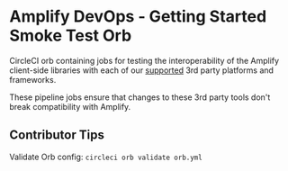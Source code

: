# Amplify DevOps - Getting Started Smoke Test Orb

CircleCI orb containing jobs for testing the interoperability of the Amplify client-side libraries with each of our [supported](https://docs.amplify.aws/start/) 3rd party platforms and frameworks.

These pipeline jobs ensure that changes to these 3rd party tools don't break compatibility with Amplify.

## Contributor Tips

Validate Orb config: `circleci orb validate orb.yml`
